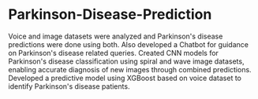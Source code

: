 # Parkinson-Disease-Prediction
Voice and image datasets were analyzed and Parkinson's disease predictions were done using both. Also developed a Chatbot for guidance on Parkinson's disease related queries.
Created CNN models for Parkinson's disease classification using spiral and wave image datasets, enabling accurate diagnosis of new images through combined predictions. 
Developed a predictive model using XGBoost based on voice dataset to identify Parkinson's disease patients.
